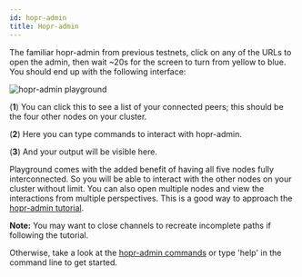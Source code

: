 ```yaml
---
id: hopr-admin
title: Hopr-admin
---
```


The familiar hopr-admin from previous testnets, click on any of the URLs to open the admin, then wait ~20s for the screen to turn from yellow to blue. You should end up with the following interface:

![hopr-admin playground](/img/dapps/hopr-admin-playground-2.png)

(**1**) You can click this to see a list of your connected peers; this should be the four other nodes on your cluster.

(**2**) Here you can type commands to interact with hopr-admin.

(**3**) And your output will be visible here.

Playground comes with the added benefit of having all five nodes fully interconnected. So you will be able to interact with the other nodes on your cluster without limit. You can also open multiple nodes and view the interactions from multiple perspectives. This is a good way to approach the [hopr-admin tutorial](/node/using-hopr-admin).

**Note:** You may want to close channels to recreate incomplete paths if following the tutorial.

Otherwise, take a look at the [hopr-admin commands](/node/hoprd-commands) or type 'help' in the command line to get started.
